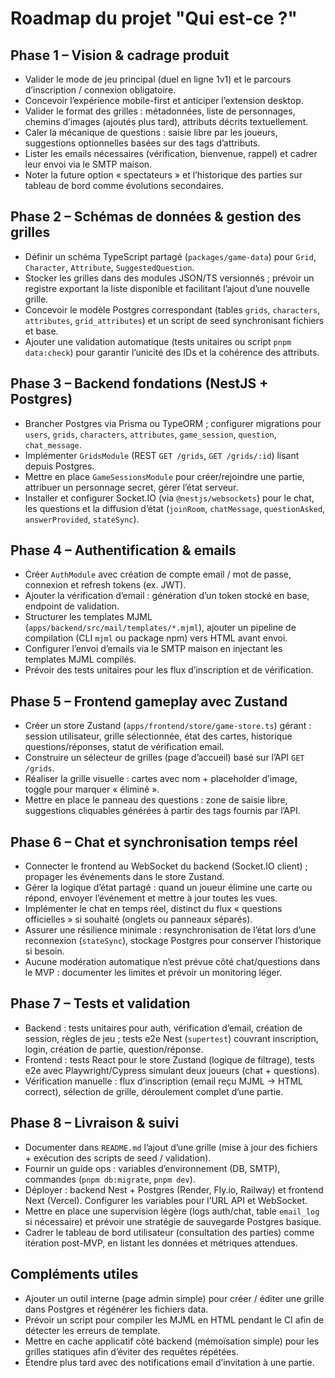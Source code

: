 # Roadmap du projet "Qui est-ce ?"

## Phase 1 – Vision & cadrage produit

- Valider le mode de jeu principal (duel en ligne 1v1) et le parcours d’inscription / connexion obligatoire.
- Concevoir l’expérience mobile-first et anticiper l’extension desktop.
- Valider le format des grilles : métadonnées, liste de personnages, chemins d’images (ajoutés plus tard), attributs décrits textuellement.
- Caler la mécanique de questions : saisie libre par les joueurs, suggestions optionnelles basées sur des tags d’attributs.
- Lister les emails nécessaires (vérification, bienvenue, rappel) et cadrer leur envoi via le SMTP maison.
- Noter la future option « spectateurs » et l’historique des parties sur tableau de bord comme évolutions secondaires.

## Phase 2 – Schémas de données & gestion des grilles

- Définir un schéma TypeScript partagé (`packages/game-data`) pour `Grid`, `Character`, `Attribute`, `SuggestedQuestion`.
- Stocker les grilles dans des modules JSON/TS versionnés ; prévoir un registre exportant la liste disponible et facilitant l’ajout d’une nouvelle grille.
- Concevoir le modèle Postgres correspondant (tables `grids`, `characters`, `attributes`, `grid_attributes`) et un script de seed synchronisant fichiers et base.
- Ajouter une validation automatique (tests unitaires ou script `pnpm data:check`) pour garantir l’unicité des IDs et la cohérence des attributs.

## Phase 3 – Backend fondations (NestJS + Postgres)

- Brancher Postgres via Prisma ou TypeORM ; configurer migrations pour `users`, `grids`, `characters`, `attributes`, `game_session`, `question`, `chat_message`.
- Implémenter `GridsModule` (REST `GET /grids`, `GET /grids/:id`) lisant depuis Postgres.
- Mettre en place `GameSessionsModule` pour créer/rejoindre une partie, attribuer un personnage secret, gérer l’état serveur.
- Installer et configurer Socket.IO (via `@nestjs/websockets`) pour le chat, les questions et la diffusion d’état (`joinRoom`, `chatMessage`, `questionAsked`, `answerProvided`, `stateSync`).

## Phase 4 – Authentification & emails

- Créer `AuthModule` avec création de compte email / mot de passe, connexion et refresh tokens (ex. JWT).
- Ajouter la vérification d’email : génération d’un token stocké en base, endpoint de validation.
- Structurer les templates MJML (`apps/backend/src/mail/templates/*.mjml`), ajouter un pipeline de compilation (CLI `mjml` ou package npm) vers HTML avant envoi.
- Configurer l’envoi d’emails via le SMTP maison en injectant les templates MJML compilés.
- Prévoir des tests unitaires pour les flux d’inscription et de vérification.

## Phase 5 – Frontend gameplay avec Zustand

- Créer un store Zustand (`apps/frontend/store/game-store.ts`) gérant : session utilisateur, grille sélectionnée, état des cartes, historique questions/réponses, statut de vérification email.
- Construire un sélecteur de grilles (page d’accueil) basé sur l’API `GET /grids`.
- Réaliser la grille visuelle : cartes avec nom + placeholder d’image, toggle pour marquer « éliminé ».
- Mettre en place le panneau des questions : zone de saisie libre, suggestions cliquables générées à partir des tags fournis par l’API.

## Phase 6 – Chat et synchronisation temps réel

- Connecter le frontend au WebSocket du backend (Socket.IO client) ; propager les événements dans le store Zustand.
- Gérer la logique d’état partagé : quand un joueur élimine une carte ou répond, envoyer l’événement et mettre à jour toutes les vues.
- Implémenter le chat en temps réel, distinct du flux « questions officielles » si souhaité (onglets ou panneaux séparés).
- Assurer une résilience minimale : resynchronisation de l’état lors d’une reconnexion (`stateSync`), stockage Postgres pour conserver l’historique si besoin.
- Aucune modération automatique n’est prévue côté chat/questions dans le MVP : documenter les limites et prévoir un monitoring léger.

## Phase 7 – Tests et validation

- Backend : tests unitaires pour auth, vérification d’email, création de session, règles de jeu ; tests e2e Nest (`supertest`) couvrant inscription, login, création de partie, question/réponse.
- Frontend : tests React pour le store Zustand (logique de filtrage), tests e2e avec Playwright/Cypress simulant deux joueurs (chat + questions).
- Vérification manuelle : flux d’inscription (email reçu MJML → HTML correct), sélection de grille, déroulement complet d’une partie.

## Phase 8 – Livraison & suivi

- Documenter dans `README.md` l’ajout d’une grille (mise à jour des fichiers + exécution des scripts de seed / validation).
- Fournir un guide ops : variables d’environnement (DB, SMTP), commandes (`pnpm db:migrate`, `pnpm dev`).
- Déployer : backend Nest + Postgres (Render, Fly.io, Railway) et frontend Next (Vercel). Configurer les variables pour l’URL API et WebSocket.
- Mettre en place une supervision légère (logs auth/chat, table `email_log` si nécessaire) et prévoir une stratégie de sauvegarde Postgres basique.
- Cadrer le tableau de bord utilisateur (consultation des parties) comme itération post-MVP, en listant les données et métriques attendues.

## Compléments utiles

- Ajouter un outil interne (page admin simple) pour créer / éditer une grille dans Postgres et régénérer les fichiers data.
- Prévoir un script pour compiler les MJML en HTML pendant le CI afin de détecter les erreurs de template.
- Mettre en cache applicatif côté backend (mémoïsation simple) pour les grilles statiques afin d’éviter des requêtes répétées.
- Étendre plus tard avec des notifications email d’invitation à une partie.
